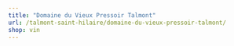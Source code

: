 ```yaml
---
title: "Domaine du Vieux Pressoir Talmont"
url: /talmont-saint-hilaire/domaine-du-vieux-pressoir-talmont/
shop: vin
---
```

